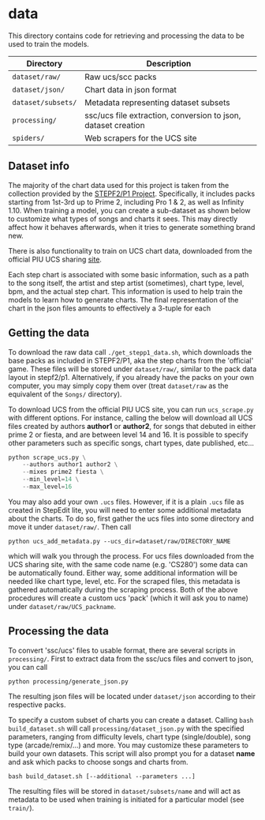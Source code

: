 # data

This directory contains code for retrieving and processing the data
to be used to train the models.

| Directory          | Description                                                   |
|--------------------|---------------------------------------------------------------|
| `dataset/raw/`     | Raw ucs/scc packs                                             |
| `dataset/json/`    | Chart data in json format                                     |
| `dataset/subsets/` | Metadata representing dataset subsets                         |
| `processing/`      | ssc/ucs file extraction, conversion to json, dataset creation |
| `spiders/`         | Web scrapers for the UCS site |

## Dataset info

The majority of the chart data used for this project is taken from the collection
provided by the [STEPF2/P1 Project](https://stepf2.blogspot.com/). Specifically, it includes
packs starting from 1st-3rd up to Prime 2, including Pro 1 & 2, as well as Infinity 1.10.
When training a model, you can create a sub-dataset as shown below to customize what
types of songs and charts it sees. This may directly affect how it behaves afterwards,
when it tries to generate something brand new.

There is also functionality to train on UCS chart data, downloaded from
the official PIU UCS sharing [site](http://www.piugame.com/bbs/board.php?bo_table=ucs).

Each step chart is associated with some basic information, such as a path to the
song itself, the artist and step artist (sometimes), chart type, level, bpm, 
and the actual step chart. This information is used to help train the models to
learn how to generate charts. The final representation of the chart in the json
files amounts to effectively a 3-tuple for each 

## Getting the data

To download the raw data call `./get_stepp1_data.sh`, which downloads the base
packs as included in STEPF2/P1, aka the step charts from the 'official' game. These
files will be stored under `dataset/raw/`, similar to the pack data layout in stepf2/p1.
Alternatively, if you already have the packs on your own computer, you may simply copy
them over (treat `dataset/raw` as the equivalent of the `Songs/` directory).

To download UCS from the official PIU UCS site, you can run `ucs_scrape.py` with
different options. For instance, calling the below will download all UCS files
created by authors **author1** or **author2**, for songs that debuted in either
prime 2 or fiesta, and are between level 14 and 16. It is possible to specify
other parameters such as specific songs, chart types, date published, etc...

```python
python scrape_ucs.py \
    --authors author1 author2 \
    --mixes prime2 fiesta \
    --min_level=14 \
    --max_level=16
```

You may also add your own `.ucs` files. However, if it is a plain `.ucs` file as
created in StepEdit lite, you will need to enter some additional metadata about the charts.
To do so, first gather the ucs files into some directory and move it under `dataset/raw/`.
Then call

`python ucs_add_metadata.py --ucs_dir=dataset/raw/DIRECTORY_NAME`

which will walk you through the process. For ucs files downloaded from the UCS sharing
site, with the same code name (e.g. 'CS280') some data can be automatically found.
Either way, some additional information will be needed like chart type, level, etc.
For the scraped files, this metadata is gathered automatically during the scraping 
process. Both of the above procedures will create a custom ucs 'pack' (which it will
ask you to name) under `dataset/raw/UCS_packname`.

## Processing the data

To convert 'ssc/ucs' files to usable format, there are several scripts in `processing/`.
First to extract data from the ssc/ucs files and convert to json, you can call

`python processing/generate_json.py`

The resulting json files will be located under `dataset/json` according to their
respective packs.

To specify a custom subset of charts you can create a dataset. Calling 
`bash build_dataset.sh` will call `processing/dataset_json.py` with the specified
parameters, ranging from difficulty levels, chart type (single/double),
song type (arcade/remix/...) and more. You may customize these parameters to build
your own datasets. This script will also prompt you for a dataset **name** and
ask which packs to choose songs and charts from.

`bash build_dataset.sh [--additional --parameters ...]`

The resulting files will be stored in `dataset/subsets/name` and will act as metadata
to be used when training is initiated for a particular model (see `train/`).